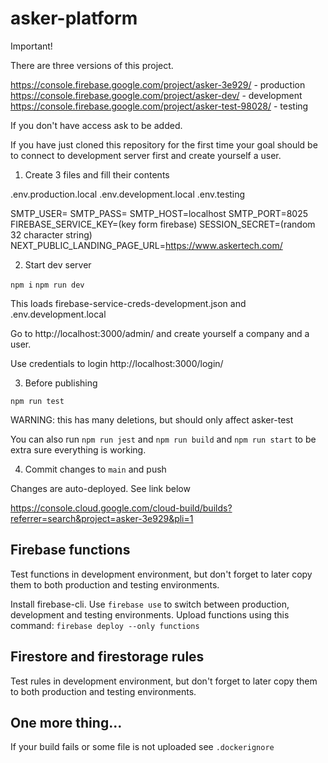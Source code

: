 # asker-platform

Important!

There are three versions of this project.

https://console.firebase.google.com/project/asker-3e929/ - production
https://console.firebase.google.com/project/asker-dev/ - development
https://console.firebase.google.com/project/asker-test-98028/ - testing

If you don't have access ask to be added.

If you have just cloned this repository for the first time your goal should be to connect to development server first and create yourself a user.

1. Create 3 files and fill their contents

.env.production.local
.env.development.local
.env.testing

SMTP_USER=
SMTP_PASS=
SMTP_HOST=localhost
SMTP_PORT=8025
FIREBASE_SERVICE_KEY=(key form firebase)
SESSION_SECRET=(random 32 character string)
NEXT_PUBLIC_LANDING_PAGE_URL=https://www.askertech.com/

2. Start dev server

`npm i`
`npm run dev`

This loads firebase-service-creds-development.json and .env.development.local

Go to http://localhost:3000/admin/ and create yourself a company and a user.

Use credentials to login http://localhost:3000/login/

3. Before publishing

`npm run test`

WARNING: this has many deletions, but should only affect asker-test

You can also run `npm run jest` and `npm run build` and `npm run start` to be extra sure everything is working.

4. Commit changes to `main` and push

Changes are auto-deployed. See link below

https://console.cloud.google.com/cloud-build/builds?referrer=search&project=asker-3e929&pli=1

## Firebase functions

Test functions in development environment, but don't forget to later copy them to both production and testing environments.

Install firebase-cli. Use `firebase use` to switch between production, development and testing environments. Upload functions using this command: `firebase deploy --only functions`

## Firestore and firestorage rules

Test rules in development environment, but don't forget to later copy them to both production and testing environments.

## One more thing...

If your build fails or some file is not uploaded see `.dockerignore`
